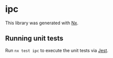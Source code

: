# ipc

This library was generated with [Nx](https://nx.dev).

## Running unit tests

Run `nx test ipc` to execute the unit tests via [Jest](https://jestjs.io).
